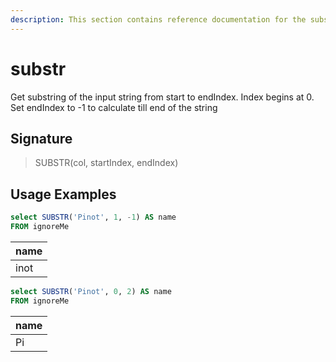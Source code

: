 ```yaml
---
description: This section contains reference documentation for the substr function.
---
```


# substr

Get substring of the input string from start to endIndex. Index begins at 0. Set endIndex to -1 to calculate till end of the string

## Signature

> SUBSTR(col, startIndex, endIndex)

## Usage Examples

```sql
select SUBSTR('Pinot', 1, -1) AS name
FROM ignoreMe
```

| name |
| ---- |
| inot |

```sql
select SUBSTR('Pinot', 0, 2) AS name
FROM ignoreMe
```

| name |
| ---- |
| Pi   |

